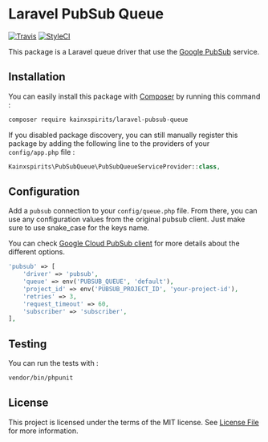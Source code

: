# Laravel PubSub Queue

[![Travis](https://img.shields.io/travis/kainxspirits/laravel-pubsub-queue.svg)](https://github.com/kainxspirits/laravel-pubsub-queue)
[![StyleCI](https://styleci.io/repos/131718560/shield)](https://styleci.io/repos/131718560)

This package is a Laravel queue driver that use the [Google PubSub](https://github.com/GoogleCloudPlatform/google-cloud-php-pubsub) service.

## Installation

You can easily install this package with [Composer](https://getcomposer.org) by running this command :

```bash
composer require kainxspirits/laravel-pubsub-queue
```

If you disabled package discovery, you can still manually register this package by adding the following line to the providers of your `config/app.php` file :

```php
Kainxspirits\PubSubQueue\PubSubQueueServiceProvider::class,
```

## Configuration

Add a `pubsub` connection to your `config/queue.php` file. From there, you can use any configuration values from the original pubsub client. Just make sure to use snake_case for the keys name.

You can check [Google Cloud PubSub client](http://googlecloudplatform.github.io/google-cloud-php/#/docs/google-cloud/v0.62.0/pubsub/pubsubclient?method=__construct) for more details about the different options.

```php
'pubsub' => [
    'driver' => 'pubsub',
    'queue' => env('PUBSUB_QUEUE', 'default'),
    'project_id' => env('PUBSUB_PROJECT_ID', 'your-project-id'),
    'retries' => 3,
    'request_timeout' => 60,
    'subscriber' => 'subscriber',
],
```

## Testing

You can run the tests with :

```bash
vendor/bin/phpunit
```

## License

This project is licensed under the terms of the MIT license. See [License File](LICENSE) for more information.
